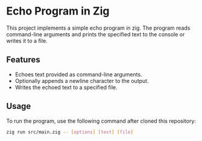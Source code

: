 # Echo Program in Zig

This project implements a simple echo program in zig. The program reads command-line arguments and prints the specified text to the console or writes it to a file.

## Features

- Echoes text provided as command-line arguments.
- Optionally appends a newline character to the output.
- Writes the echoed text to a specified file.
  
## Usage
To run the program, use the following command after cloned this repository:

```bash
zig run src/main.zig -- [options] [text] [file]


